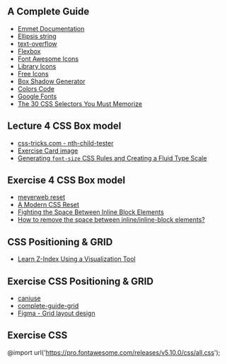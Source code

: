 ## A Complete Guide
- [Emmet Documentation](https://docs.emmet.io/cheat-sheet/)
- [Ellipsis string](https://css-tricks.com/snippets/css/truncate-string-with-ellipsis/)
- [text-overflow](https://developer.mozilla.org/en-US/docs/Web/CSS/text-overflow)
- [Flexbox](https://css-tricks.com/snippets/css/a-guide-to-flexbox/)
- [Font Awesome Icons](https://fontawesome.com/search?s=solid%2Cbrands)
- [Library Icons](https://icons8.com/icons/set/library)
- [Free Icons](https://flaticons.net/free-icons)
- [Box Shadow Generator](https://html-css-js.com/css/generator/box-shadow/)
- [Colors Code](https://colors.artyclick.com/color-shades-finder/?color=#2B6C0F)
- [Google Fonts](https://fonts.google.com/?query=gre)
- [The 30 CSS Selectors You Must Memorize](https://code.tutsplus.com/tutorials/the-30-css-selectors-you-must-memorize--net-16048)

## Lecture 4 CSS Box model
- [css-tricks.com - nth-child-tester](https://css-tricks.com/examples/nth-child-tester/)
- [Exercise Card image](https://dev-to-uploads.s3.amazonaws.com/uploads/articles/o9yipv1bp9jv032twvol.png)
- [Generating `font-size` CSS Rules and Creating a Fluid Type Scale](https://moderncss.dev/generating-font-size-css-rules-and-creating-a-fluid-type-scale/)

## Exercise 4 CSS Box model
- [meyerweb reset](https://meyerweb.com/eric/tools/css/reset/)
- [A Modern CSS Reset](https://piccalil.li/blog/a-modern-css-reset/)
- [Fighting the Space Between Inline Block Elements](https://css-tricks.com/fighting-the-space-between-inline-block-elements/)
- [How to remove the space between inline/inline-block elements?](https://stackoverflow.com/questions/5078239/how-to-remove-the-space-between-inline-inline-block-elements)

## CSS Positioning & GRID
- [Learn Z-Index Using a Visualization Tool
](https://thirumanikandan.com/posts/learn-z-index-using-a-visualization-tool)

## Exercise CSS Positioning & GRID
- [caniuse](https://caniuse.com/)
- [complete-guide-grid](https://css-tricks.com/snippets/css/complete-guide-grid/)
- [Figma - Grid layout design](https://www.figma.com/community/file/978648046298721882)

## Exercise CSS
@import url('https://pro.fontawesome.com/releases/v5.10.0/css/all.css');
